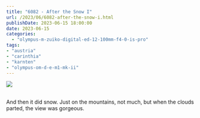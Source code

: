 ```yaml
---
title: "6082 - After the Snow I"
url: /2023/06/6082-after-the-snow-i.html
publishDate: 2023-06-15 18:00:00
date: 2023-06-15
categories:
  - "olympus-m-zuiko-digital-ed-12-100mm-f4-0-is-pro"
tags:
- "austria"
- "carinthia"
- "karnten"
- "olympus-om-d-e-m1-mk-ii"
---
```

<div class="container">
<div class="center"><a target="_blank" href="https://d25zfm9zpd7gm5.cloudfront.net/1200x1200/2020/20200305_075427_lr.jpg"><img class="webfeedsFeaturedVisual" src="https://d25zfm9zpd7gm5.cloudfront.net/0600x0600/2020/20200305_075427_lr.jpg" /></a></div>
</div>
<br />

And then it did snow. Just on the mountains, not much, but
when the clouds parted, the view was gorgeous.
